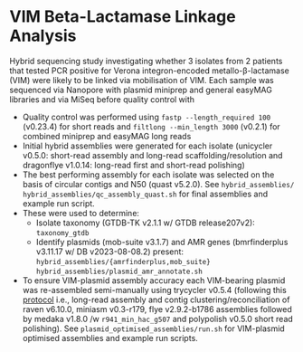 # VIM Beta-Lactamase Linkage Analysis

Hybrid sequencing study investigating whether 3 isolates from 2 patients that tested PCR positive for Verona integron-encoded metallo-β-lactamase (VIM) were likely to be linked via mobilisation of VIM.
Each sample was sequenced via Nanopore with plasmid miniprep and general easyMAG libraries and via MiSeq before quality control with 

- Quality control was performed using `fastp --length_required 100` (v0.23.4) for short reads and `filtlong --min_length 3000` (v0.2.1) for combined miniprep and easyMAG long reads
- Initial hybrid assemblies were generated for each isolate (unicycler v0.5.0: short-read assembly and long-read scaffolding/resolution and dragonflye v1.0.14: long-read first and short-read polishing)
- The best performing assembly for each isolate was selected on the basis of circular contigs and N50 (quast v5.2.0). See `hybrid_assemblies/` `hybrid_assemblies/qc_assembly_quast.sh` for final assemblies and example run script.
- These were used to determine:
    - Isolate taxonomy (GTDB-TK v2.1.1 w/ GTDB release207v2): `taxonomy_gtdb`
    - Identify plasmids (mob-suite v3.1.7) and AMR genes (bmrfinderplus v3.11.17 w/ DB v2023-08-08.2) present: `hybrid_assemblies/{amrfinderplus,mob_suite}` `hybrid_assemblies/plasmid_amr_annotate.sh`
- To ensure VIM-plasmid assembly accuracy each VIM-bearing plasmid was re-assembled semi-manually using trycycler v0.5.4 (following this [protocol](https://github.com/rrwick/Trycycler/wiki/Generating-assemblies) i.e., long-read assembly and contig clustering/reconciliation of raven v6.10.0, miniasm v0.3-r179, flye v2.9.2-b1786 assemblies followed by medaka v1.8.0 /w `r941_min_hac_g507` and polypolish v0.5.0 short read polishing). See `plasmid_optimised_assemblies/run.sh` for VIM-plasmid optimised assemblies and example run scripts.


